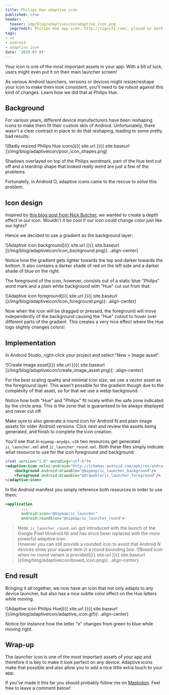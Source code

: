 ```yaml
---
title: Philips Hue adaptive icon
published: true
header:
  teaser: img/blog/adaptiveicon/adaptive_icon.png
  imgcredit: Philips Hue app icon, http://signify.com/, placed on dark background
tags:
- ui
- android
- adaptive icon
date: '2019-07-03'
---
```


Your icon is one of the most important assets in your app. With a bit of luck, users might even put it on their main launcher screen!

As various Android launchers, versions or devices might resize/reshape your icon to make them look consistent, you'll need to be robust against this kind of changes. Learn how we did that at Philips Hue.

## Background
For various years, different device manufacturers have been reshaping icons to make them fit their custom skin of Android. Unfortunately, there wasn't a clear contract in place to do that reshaping, leading to some pretty bad results:

![Badly resized Philips Hue icons]({{ site.url }}{{ site.baseurl }}/img/blog/adaptiveicon/poor_icon_shapes.png)

Shadows overlayed on top of the Philips wordmark, part of the Hue text cut off and a teardrop shape that looked really weird are just a few of the problems.

Fortunately, in Android O, adaptive icons came to the rescue to solve this problem.

## Icon design
Inspired by [this blog post from Nick Butcher](https://medium.com/google-design/designing-adaptive-icons-515af294c783), we wanted to create a depth effect in our icon. Wouldn't it be cool if our icon could change color just like our lights?

Hence we decided to use a gradient as the background layer:

![Adaptive icon background]({{ site.url }}{{ site.baseurl }}/img/blog/adaptiveicon/icon_background.png){: .align-center}

Notice how the gradient gets lighter towards the top and darker towards the bottom. It also contains a darker shade of red on the left side and a darker shade of blue on the right.

The foreground of the icon, however, consists out of a static blue "Philips" word mark and a plain white background with "Hue" cut out from that:

![Adaptive icon foreground]({{ site.url }}{{ site.baseurl }}/img/blog/adaptiveicon/icon_foreground.png){: .align-center}

Now when the icon will be dragged or pressed, the foreground will move independently of the background causing the "Hue" cutout to hover over different parts of the gradient. This creates a very nice effect where the Hue logo slightly changes colors!

## Implementation
In Android Studio, right-click your project and select "New > Image asset".

![Create image asset]({{ site.url }}{{ site.baseurl }}/img/blog/adaptiveicon/create_image_asset.png){: .align-center}

For the best scaling quality and minimal icon size, we use a vector asset as the foreground layer. This wasn't possible for the gradient though due to the complexity of that asset, so for that we use a webp background.

Notice how both "Hue" and "Philips" fit nicely within the safe zone indicated by the circle area. This is the zone that is guaranteed to be always displayed and never cut off.

Make sure to also generate a round icon for Android N and plain image assets for older Android versions. Click next and review the assets being generated, and finish to complete the icon creation.

You'll see that in `mipmap-anydpi-v26` two resources get generated `ic_launcher.xml` and `ic_launcher_round.xml`. Both these files simply indicate what resource to use for the icon foreground and background:

```xml
<?xml version="1.0" encoding="utf-8"?>
<adaptive-icon xmlns:android="http://schemas.android.com/apk/res/android">
    <background android:drawable="@mipmap/ic_launcher_background"/>
    <foreground android:drawable="@drawable/ic_launcher_foreground"/>
</adaptive-icon>
```

In the Android manifest you simply reference both resources in order to use them:

```xml
<application
       ...
       android:icon="@mipmap/ic_launcher"
       android:roundIcon="@mipmap/ic_launcher_round">
```

> Note: `ic_launcher_round.xml` got introduced with the launch of the Google Pixel (Android N) and has since been replaced with the more powerful adaptive icon. <br /> However you can still provide a rounded icon to avoid that Android N devices show your square item in a round bounding box:
![Boxed icon when no round variant is provided]({{ site.url }}{{ site.baseurl }}/img/blog/adaptiveicon/boxed_icon.png){: .align-center}

## End result
Bringing it all together, we now have an icon that not only adapts to any device launcher, but also has a nice subtle color effect on the Hue letters while moving.

![Adaptive icon Philips Hue]({{ site.url }}{{ site.baseurl }}/img/blog/adaptiveicon/adaptive_icon.gif){: .align-center}

Notice for instance how the letter "e" changes from green to blue while moving right.

## Wrap-up
The launcher icon is one of the most important assets of your app and therefore it is key to make it look perfect on any device. Adaptive icons make that possible and also allow you to add a nice little extra touch to your app.

If you've made it this far you should probably follow me on [Mastodon](https://androiddev.social/@Jeroenmols). Feel free to leave a comment below!
